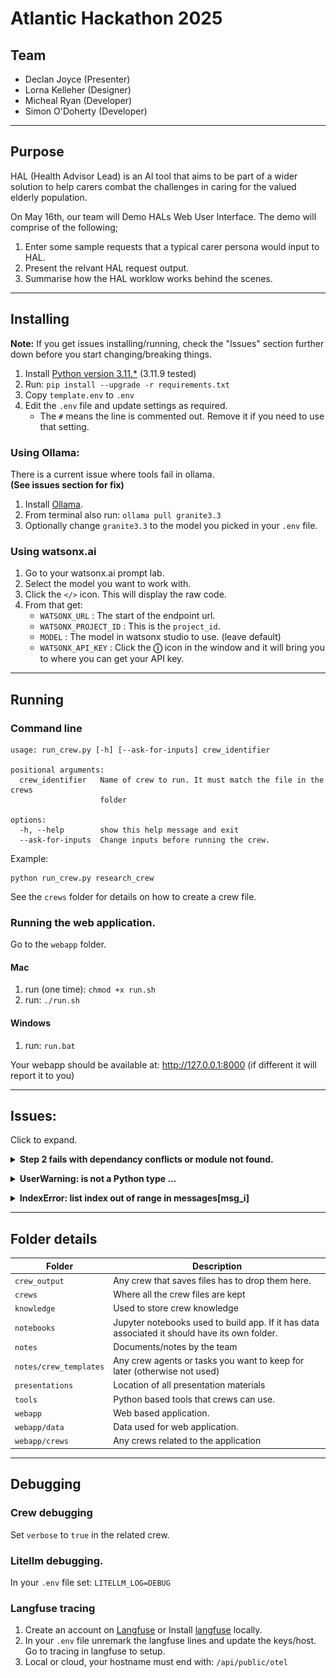 # Atlantic Hackathon 2025

## Team

- Declan Joyce (Presenter)
- Lorna Kelleher (Designer)
- Micheal Ryan (Developer)
- Simon O'Doherty (Developer)

---
## Purpose

HAL (Health Advisor Lead) is an AI tool that aims to be part of a wider solution to help carers combat the challenges in caring for the valued elderly population.

On May 16th, our team will Demo HALs Web User Interface. The demo will comprise of the following;
1. Enter some sample requests that a typical carer persona would input to HAL. 
2. Present the relvant HAL request output.
3. Summarise how the HAL worklow works behind the scenes.
---
## Installing

**Note:** If you get issues installing/running, check the "Issues" section further down before you start changing/breaking things. 

1. Install [Python version 3.11.*](https://www.python.org/downloads/) (3.11.9 tested)
2. Run: `pip install --upgrade -r requirements.txt`
3. Copy `template.env` to `.env`
4. Edit the `.env` file and update settings as required. 
   - The `#` means the line is commented out. Remove it if you need to use that setting.

### Using Ollama: 
There is a current issue where tools fail in ollama.<br>
**(See issues section for fix)**

1. Install [Ollama](https://ollama.com).
2. From terminal also run: `ollama pull granite3.3`
3. Optionally change `granite3.3` to the model you picked in your `.env` file.

### Using watsonx.ai 
1. Go to your watsonx.ai prompt lab.
2. Select the model you want to work with.
3. Click the `</>` icon. This will display the raw code.
4. From that get: 
   - `WATSONX_URL` : The start of the endpoint url.
   - `WATSONX_PROJECT_ID` : This is the `project_id`. 
   - `MODEL` : The model in watsonx studio to use. (leave default)
   - `WATSONX_API_KEY` : Click the **ⓘ** icon in the window and it will bring you to where you can get your API key. 

---
## Running

### Command line


    usage: run_crew.py [-h] [--ask-for-inputs] crew_identifier
    
    positional arguments:
      crew_identifier   Name of crew to run. It must match the file in the crews
                        folder
    
    options:
      -h, --help        show this help message and exit
      --ask-for-inputs  Change inputs before running the crew.


Example: 

    python run_crew.py research_crew

See the `crews` folder for details on how to create a crew file.

### Running the web application.
Go to the `webapp` folder.

#### Mac
1. run (one time): `chmod +x run.sh`
2. run: `./run.sh`

#### Windows
1. run: `run.bat`
 
Your webapp should be available at:  http://127.0.0.1:8000 (if different it will report it to you)

---
## Issues:
Click to expand.

<details><summary><b>Step 2 fails with dependancy conflicts or module not found.</b></summary>

- Ensure you are on the correct version of python above.
- If you are, try this command: `pip install --upgrade -r requirements.txt --use-deprecated=legacy-resolver`

</details>
<p></p>
<details><summary><b>UserWarning: <built-in function callable> is not a Python type ...</b></summary>

- You can ignore. The warning is deep in crewAI. 
</details>
<p></p>
<details><summary><b>IndexError: list index out of range in messages[msg_i]</b></summary>

- Due to a bug in litellm. 
- Logged: https://github.com/BerriAI/litellm/issues/10499
- LiteLLM team have fixed but waiting for release. 

#### Hotfix:
1. In your virtual environment (eg. `.venv`) modify the following file:
    

    lib/python3.11/site-packages/litellm/litellm_core_utils/prompt_templates/factory.py

2. Under the line `227` add the following code at the same indent.


    if msg_i >= len(messages):
        break

Ollama will now work. If you run a pip update it will erase your changes.

Example:

<img src="litellm_hotfix.png">

</details>

---
## Folder details

| Folder                 | Description                                                                                   |
|------------------------|-----------------------------------------------------------------------------------------------|
| `crew_output`          | Any crew that saves files has to drop them here.                                              | 
| `crews`                | Where all the crew files are kept                                                             |
| `knowledge`            | Used to store crew knowledge                                                                  |
| `notebooks`            | Jupyter notebooks used to build app. If it has data associated it should have its own folder. |
| `notes`                | Documents/notes by the team                                                                   |
| `notes/crew_templates` | Any crew agents or tasks you want to keep for later (otherwise not used)                      | 
| `presentations` | Location of all presentation materials |
| `tools`                | Python based tools that crews can use.                                                        |
| `webapp`               | Web based application.                                                                        |
| `webapp/data`          | Data used for web application.                                                                |
| `webapp/crews`         | Any crews related to the application                                                          |

---
## Debugging

### Crew debugging
Set `verbose` to `true` in the related crew. 

### Litellm debugging.
In your `.env` file set: `LITELLM_LOG=DEBUG`

### Langfuse tracing

1. Create an account on [Langfuse](https://langfuse.com) or Install [langfuse](https://langfuse.com/docs/get-started) locally.
2. In your `.env` file unremark the langfuse lines and update the keys/host. Go to tracing in langfuse to setup.
3. Local or cloud, your hostname must end with: `/api/public/otel`
